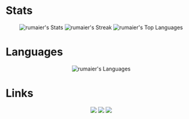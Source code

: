 <h1>Stats</h1>
<p align="center">
  <img src="https://github-readme-stats.vercel.app/api?username=rumaier&theme=material-palenight&show_icons=true&hide_border=true&count_private=true&card_width=500" alt="rumaier's Stats">
  <img src="https://github-readme-streak-stats.herokuapp.com/?user=rumaier&theme=material-palenight&hide_border=true&card_width=500" alt="rumaier's Streak">
  <img src="https://github-readme-stats.vercel.app/api/top-langs/?username=rumaier&theme=material-palenight&show_icons=true&hide_border=true&layout=compact&card_width=500" alt="rumaier's Top Languages">
</p>
<h1>Languages</h1>
<p align="center">
  <img src="https://skillicons.dev/icons?i=lua,html,css,js,mysql," alt="rumaier's Languages">
</p>
<h1>Links</h1>
<p align="center">
  <a href="https://discord.gg/r-scripts"><img src="https://github.com/user-attachments/assets/93483cab-6a28-4f4d-88d3-92520a0f81bb"></a>
  <a href="https://r-scripts.tebex.io/"><img src="https://github.com/user-attachments/assets/f1642eaf-348a-4699-88f2-57c929f149a7"></a>
  <a href="https://r-scripts-1.gitbook.io/r_scripts-docs."><img src="https://github.com/user-attachments/assets/7131f16b-ee85-42ea-85fd-a493b8cc31ef"></a>
</p>
<!---
rumaier/rumaier is a ✨ special ✨ repository because its `README.md` (this file) appears on your GitHub profile.
You can click the Preview link to take a look at your changes.
---> 
